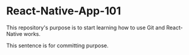 # React-Native-App-101
This repository's purpose is to start learning how to use Git and React-Native works.

This sentence is for committing purpose.
